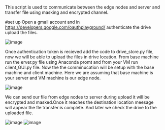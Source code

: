 This script is used to communicate between the edge nodes and server and transfer file using masking and encrypted channel. 

#set up 
Open a gmail account and in https://developers.google.com/oauthplayground/ authenticate the drive upload the files.

![image](https://user-images.githubusercontent.com/71204623/182034276-5313b93e-90b2-49ff-9fdb-15693ec8bcdb.png)

Once authentication token is recieved add the code to drive_store.py file,  now we will be able to upload the files in drive location.
From base machine run the erver.py file using Anaconda promt and from your VM run client_GUI.py file.
Now the the comminucation will be setup with the base machine and client machine. Here we are assuming that base machine is your server and VM machine is our edge node.

![image](https://user-images.githubusercontent.com/71204623/182034499-ba8d7c85-2cb8-4aa8-b0c8-6ebd4bf423e8.png)

We can send our file from edge nodes to server during upload it will be encrypted and masked.Once it reaches the destination location meesage will appear the fle transfer is complete. And later we check the drive to the uploaded file.

![image](https://user-images.githubusercontent.com/71204623/182034571-219c2492-c002-4078-b967-0145bf65b6f9.png)
![image](https://user-images.githubusercontent.com/71204623/182034619-6a3e3653-0b10-4c17-995f-99017f5bfef6.png)
